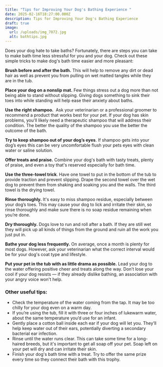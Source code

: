 ```yaml
---
title: "Tips for Improving Your Dog's Bathing Experience "
date: 2025-02-16T18:27:00.000Z
description: Tips for Improving Your Dog's Bathing Experience
draft: true
image:
  url: /uploads/img_7072.jpg
  alt: bathtips.jpg
---
```

Does your dog hate to take baths? Fortunately, there are steps you can take to make bath time less stressful for you and your dog. Check out these simple tricks to make dog's bath time easier and more pleasant:

**Brush before and after the bath.** This will help to remove any dirt or dead hair as well as prevent you from pulling on wet matted tangles while they are in the tub.

**Place your dog on a nonslip mat.** Few things stress out a dog more than not being able to stand without slipping. Giving dogs something to sink their toes into while standing will help ease their anxiety about baths. 

**Use the right shampoo.**  Ask your veterinarian or a professional groomer to recommend a product that works best for your pet. If your dog has skin problems, you'll likely need a therapeutic shampoo that will address their condition. The better the quality of the shampoo you use the better the outcome of the bath.   

**Try to keep shampoo out of your dog’s eyes**. If shampoo gets into your dog’s eyes this can be very uncomfortable flush your pets eyes with clean water or saline solution.

**Offer treats and praise.** Combine your dog's bath with tasty treats, plenty of praise, and even a toy that's reserved especially for bath time.

**Use the three-towel trick**. Have one towel to put in the bottom of the tub to provide traction and prevent slipping. Drape the second towel over the wet dog to prevent them from shaking and soaking you and the walls. The third towel is the drying towel.  

**Rinse thoroughly.** It's easy to miss shampoo residue, especially between your dog’s toes. This may cause your dog to lick and irritate their skin, so rinse thoroughly and make sure there is no soap residue remaining when you’re done.

**Dry thoroughly.** Dogs love to run and roll after a bath. If they are still wet they will pick up all kinds of
things from the ground and ruin all the work you just put in.

**Bathe your dog less frequently.** On average, once a month is plenty for most dogs. However, ask your veterinarian what the correct interval would be for your dog's coat type and lifestyle.

**Put your pet in the tub with as little drama as possible.** Lead your dog to the water offering positive cheer and treats along the way. Don’t lose your cool if your dog resists — if they already dislike bathing, an association with your angry voice won't help. 

### Other useful tips:

* Check the temperature of the water coming from the tap. It may be too chilly for your dog even on a warm day.
* If you’re using the tub, fill it with three or four inches of lukewarm water, about the same temperature you’d use for an infant. 
* Gently place a cotton ball inside each ear if your dog will let you. They’ll help keep water out of their ears, potentially diverting a secondary bacterial ear infection.  
* Rinse until the water runs clear. This can take some time for a long-haired breeds, but it's important to get all soap off your pet. Soap left on your pet will dry and can irritate their skin.
* Finish your dog's bath time with a treat. Try to offer the same prize every time so they connect their bath with this trophy.
